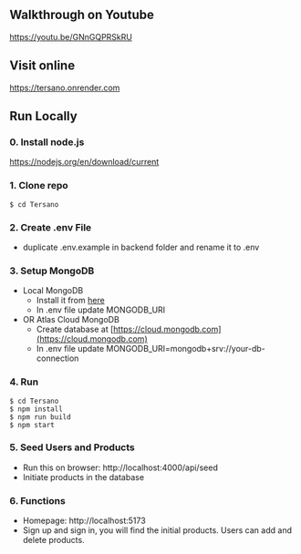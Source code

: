 ## Walkthrough on Youtube
https://youtu.be/GNnGQPRSkRU
## Visit online
https://tersano.onrender.com

## Run Locally
### 0. Install node.js
https://nodejs.org/en/download/current

### 1. Clone repo

```
$ cd Tersano
```

### 2. Create .env File

- duplicate .env.example in backend folder and rename it to .env

### 3. Setup MongoDB

- Local MongoDB
  - Install it from [here](https://www.mongodb.com/try/download/community)
  - In .env file update MONGODB_URI
- OR Atlas Cloud MongoDB
  - Create database at [https://cloud.mongodb.com](https://cloud.mongodb.com)
  - In .env file update MONGODB_URI=mongodb+srv://your-db-connection

### 4. Run 

```
$ cd Tersano
$ npm install
$ npm run build
$ npm start
```


### 5. Seed Users and Products

- Run this on browser: http://localhost:4000/api/seed
- Initiate products in the database



### 6. Functions
- Homepage: http://localhost:5173
- Sign up and sign in, you will find the initial products. Users can add and delete products.

